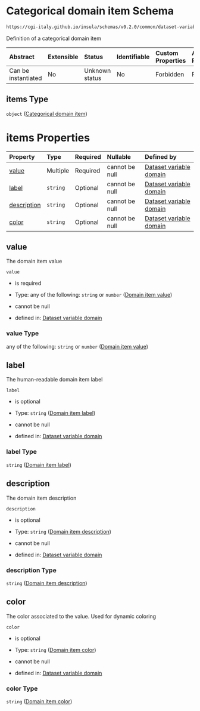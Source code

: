 # Categorical domain item Schema

```txt
https://cgi-italy.github.io/insula/schemas/v0.2.0/common/dataset-variable-domain.schema.json#/$defs/categoricalDomain/properties/values/items
```

Definition of a categorical domain item

| Abstract            | Extensible | Status         | Identifiable | Custom Properties | Additional Properties | Access Restrictions | Defined In                                                                                                         |
| :------------------ | :--------- | :------------- | :----------- | :---------------- | :-------------------- | :------------------ | :----------------------------------------------------------------------------------------------------------------- |
| Can be instantiated | No         | Unknown status | No           | Forbidden         | Forbidden             | none                | [dataset-variable-domain.schema.json\*](schemas/common/dataset-variable-domain.schema.json "open original schema") |

## items Type

`object` ([Categorical domain item](dataset-variable-domain-defs-categorical-domain-properties-categorical-domain-values-categorical-domain-item.md))

# items Properties

| Property                    | Type     | Required | Nullable       | Defined by                                                                                                                                                                                                                                                                                                                                           |
| :-------------------------- | :------- | :------- | :------------- | :--------------------------------------------------------------------------------------------------------------------------------------------------------------------------------------------------------------------------------------------------------------------------------------------------------------------------------------------------- |
| [value](#value)             | Multiple | Required | cannot be null | [Dataset variable domain](dataset-variable-domain-defs-categorical-domain-properties-categorical-domain-values-categorical-domain-item-properties-domain-item-value.md "https://cgi-italy.github.io/insula/schemas/v0.2.0/common/dataset-variable-domain.schema.json#/$defs/categoricalDomain/properties/values/items/properties/value")             |
| [label](#label)             | `string` | Optional | cannot be null | [Dataset variable domain](dataset-variable-domain-defs-categorical-domain-properties-categorical-domain-values-categorical-domain-item-properties-domain-item-label.md "https://cgi-italy.github.io/insula/schemas/v0.2.0/common/dataset-variable-domain.schema.json#/$defs/categoricalDomain/properties/values/items/properties/label")             |
| [description](#description) | `string` | Optional | cannot be null | [Dataset variable domain](dataset-variable-domain-defs-categorical-domain-properties-categorical-domain-values-categorical-domain-item-properties-domain-item-description.md "https://cgi-italy.github.io/insula/schemas/v0.2.0/common/dataset-variable-domain.schema.json#/$defs/categoricalDomain/properties/values/items/properties/description") |
| [color](#color)             | `string` | Optional | cannot be null | [Dataset variable domain](dataset-variable-domain-defs-categorical-domain-properties-categorical-domain-values-categorical-domain-item-properties-domain-item-color.md "https://cgi-italy.github.io/insula/schemas/v0.2.0/common/dataset-variable-domain.schema.json#/$defs/categoricalDomain/properties/values/items/properties/color")             |

## value

The domain item value

`value`

* is required

* Type: any of the following: `string` or `number` ([Domain item value](dataset-variable-domain-defs-categorical-domain-properties-categorical-domain-values-categorical-domain-item-properties-domain-item-value.md))

* cannot be null

* defined in: [Dataset variable domain](dataset-variable-domain-defs-categorical-domain-properties-categorical-domain-values-categorical-domain-item-properties-domain-item-value.md "https://cgi-italy.github.io/insula/schemas/v0.2.0/common/dataset-variable-domain.schema.json#/$defs/categoricalDomain/properties/values/items/properties/value")

### value Type

any of the following: `string` or `number` ([Domain item value](dataset-variable-domain-defs-categorical-domain-properties-categorical-domain-values-categorical-domain-item-properties-domain-item-value.md))

## label

The human-readable domain item label

`label`

* is optional

* Type: `string` ([Domain item label](dataset-variable-domain-defs-categorical-domain-properties-categorical-domain-values-categorical-domain-item-properties-domain-item-label.md))

* cannot be null

* defined in: [Dataset variable domain](dataset-variable-domain-defs-categorical-domain-properties-categorical-domain-values-categorical-domain-item-properties-domain-item-label.md "https://cgi-italy.github.io/insula/schemas/v0.2.0/common/dataset-variable-domain.schema.json#/$defs/categoricalDomain/properties/values/items/properties/label")

### label Type

`string` ([Domain item label](dataset-variable-domain-defs-categorical-domain-properties-categorical-domain-values-categorical-domain-item-properties-domain-item-label.md))

## description

The domain item description

`description`

* is optional

* Type: `string` ([Domain item description](dataset-variable-domain-defs-categorical-domain-properties-categorical-domain-values-categorical-domain-item-properties-domain-item-description.md))

* cannot be null

* defined in: [Dataset variable domain](dataset-variable-domain-defs-categorical-domain-properties-categorical-domain-values-categorical-domain-item-properties-domain-item-description.md "https://cgi-italy.github.io/insula/schemas/v0.2.0/common/dataset-variable-domain.schema.json#/$defs/categoricalDomain/properties/values/items/properties/description")

### description Type

`string` ([Domain item description](dataset-variable-domain-defs-categorical-domain-properties-categorical-domain-values-categorical-domain-item-properties-domain-item-description.md))

## color

The color associated to the value. Used for dynamic coloring

`color`

* is optional

* Type: `string` ([Domain item color](dataset-variable-domain-defs-categorical-domain-properties-categorical-domain-values-categorical-domain-item-properties-domain-item-color.md))

* cannot be null

* defined in: [Dataset variable domain](dataset-variable-domain-defs-categorical-domain-properties-categorical-domain-values-categorical-domain-item-properties-domain-item-color.md "https://cgi-italy.github.io/insula/schemas/v0.2.0/common/dataset-variable-domain.schema.json#/$defs/categoricalDomain/properties/values/items/properties/color")

### color Type

`string` ([Domain item color](dataset-variable-domain-defs-categorical-domain-properties-categorical-domain-values-categorical-domain-item-properties-domain-item-color.md))
